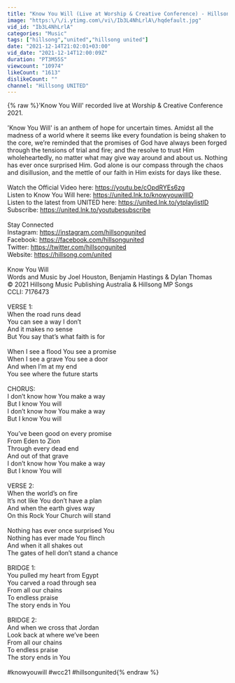 ```yaml
---
title: "Know You Will (Live at Worship & Creative Conference) - Hillsong UNITED"
image: "https:\/\/i.ytimg.com\/vi\/Ib3L4NhLrlA\/hqdefault.jpg"
vid_id: "Ib3L4NhLrlA"
categories: "Music"
tags: ["hillsong","united","hillsong united"]
date: "2021-12-14T21:02:01+03:00"
vid_date: "2021-12-14T12:00:09Z"
duration: "PT3M55S"
viewcount: "10974"
likeCount: "1613"
dislikeCount: ""
channel: "Hillsong UNITED"
---
```

{% raw %}'Know You Will' recorded live at Worship &amp; Creative Conference 2021.<br /><br />'Know You Will' is an anthem of hope for uncertain times. Amidst all the madness of a world where it seems like every foundation is being shaken to the core, we’re reminded that the promises of God have always been forged through the tensions of trial and fire; and the resolve to trust Him wholeheartedly, no matter what may give way around and about us. Nothing has ever once surprised Him. God alone is our compass through the chaos and disillusion, and the mettle of our faith in Him exists for days like these.<br /><br />Watch the Official Video here: <a rel="nofollow" target="blank" href="https://youtu.be/cOpdRYEs6zg">https://youtu.be/cOpdRYEs6zg</a><br />Listen to Know You Will here: <a rel="nofollow" target="blank" href="https://united.lnk.to/knowyouwillID">https://united.lnk.to/knowyouwillID</a><br />Listen to the latest from UNITED here: <a rel="nofollow" target="blank" href="https://united.lnk.to/ytplaylistID">https://united.lnk.to/ytplaylistID</a><br />Subscribe: <a rel="nofollow" target="blank" href="https://united.lnk.to/youtubesubscribe">https://united.lnk.to/youtubesubscribe</a><br /><br />Stay Connected<br />Instagram: <a rel="nofollow" target="blank" href="https://instagram.com/hillsongunited">https://instagram.com/hillsongunited</a><br />Facebook: <a rel="nofollow" target="blank" href="https://facebook.com/hillsongunited">https://facebook.com/hillsongunited</a><br />Twitter: <a rel="nofollow" target="blank" href="https://twitter.com/hillsongunited">https://twitter.com/hillsongunited</a><br />Website: <a rel="nofollow" target="blank" href="https://hillsong.com/united">https://hillsong.com/united</a><br /><br />Know You Will<br />Words and Music by Joel Houston, Benjamin Hastings &amp; Dylan Thomas<br />© 2021 Hillsong Music Publishing Australia &amp; Hillsong MP Songs<br />CCLI: 7176473<br /><br />VERSE 1:<br />When the road runs dead<br />You can see a way I don’t<br />And it makes no sense<br />But You say that’s what faith is for<br /><br />When I see a flood You see a promise<br />When I see a grave You see a door<br />And when I’m at my end<br />You see where the future starts<br /><br />CHORUS:<br />I don’t know how You make a way<br />But I know You will<br />I don’t know how You make a way<br />But I know You will<br /><br />You’ve been good on every promise<br />From Eden to Zion<br />Through every dead end<br />And out of that grave<br />I don’t know how You make a way<br />But I know You will<br /><br />VERSE 2:<br />When the world’s on fire<br />It’s not like You don’t have a plan<br />And when the earth gives way<br />On this Rock Your Church will stand<br /><br />Nothing has ever once surprised You<br />Nothing has ever made You flinch<br />And when it all shakes out<br />The gates of hell don’t stand a chance<br /><br />BRIDGE 1:<br />You pulled my heart from Egypt<br />You carved a road through sea<br />From all our chains<br />To endless praise<br />The story ends in You<br /><br />BRIDGE 2:<br />And when we cross that Jordan<br />Look back at where we’ve been<br />From all our chains<br />To endless praise<br />The story ends in You<br /><br />#knowyouwill #wcc21 #hillsongunited{% endraw %}
